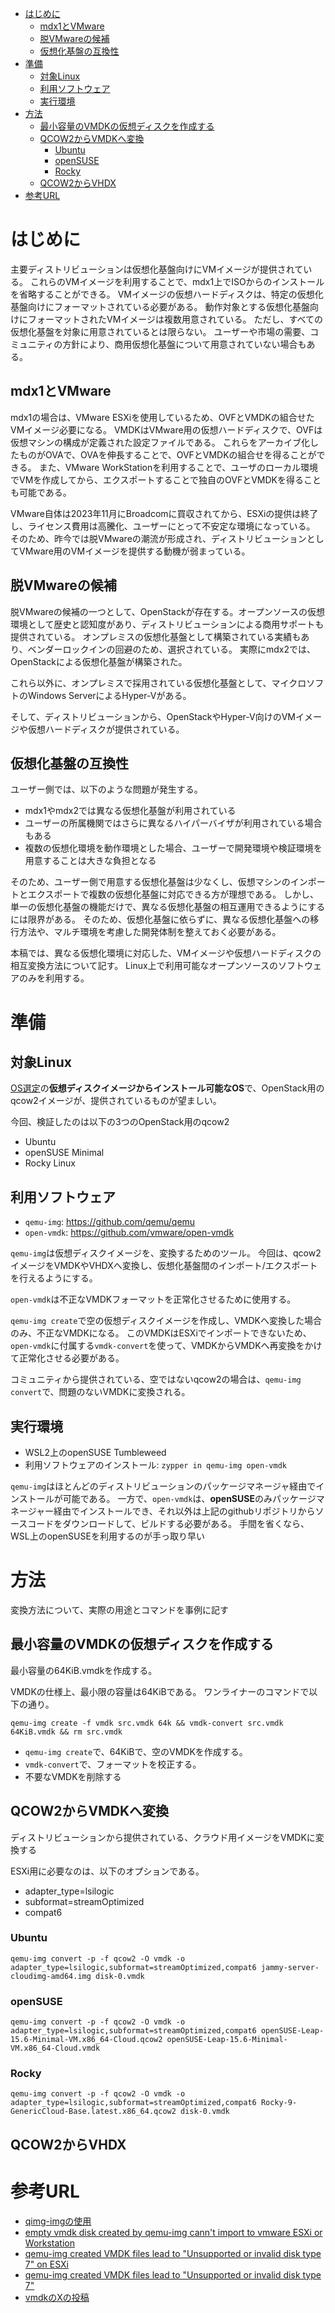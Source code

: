 - [はじめに](#はじめに)
  - [mdx1とVMware](#mdx1とvmware)
  - [脱VMwareの候補](#脱vmwareの候補)
  - [仮想化基盤の互換性](#仮想化基盤の互換性)
- [準備](#準備)
  - [対象Linux](#対象linux)
  - [利用ソフトウェア](#利用ソフトウェア)
  - [実行環境](#実行環境)
- [方法](#方法)
  - [最小容量のVMDKの仮想ディスクを作成する](#最小容量のvmdkの仮想ディスクを作成する)
  - [QCOW2からVMDKへ変換](#qcow2からvmdkへ変換)
    - [Ubuntu](#ubuntu)
    - [openSUSE](#opensuse)
    - [Rocky](#rocky)
  - [QCOW2からVHDX](#qcow2からvhdx)
- [参考URL](#参考url)

# はじめに
主要ディストリビューションは仮想化基盤向けにVMイメージが提供されている。
これらのVMイメージを利用することで、mdx1上でISOからのインストールを省略することができる。
VMイメージの仮想ハードディスクは、特定の仮想化基盤向けにフォーマットされている必要がある。
動作対象とする仮想化基盤向けにフォーマットされたVMイメージは複数用意されている。
ただし、すべての仮想化基盤を対象に用意されているとは限らない。
ユーザーや市場の需要、コミュニティの方針により、商用仮想化基盤について用意されていない場合もある。

## mdx1とVMware
mdx1の場合は、VMware ESXiを使用しているため、OVFとVMDKの組合せたVMイメージ必要になる。
VMDKはVMware用の仮想ハードディスクで、OVFは仮想マシンの構成が定義された設定ファイルである。
これらをアーカイブ化したものがOVAで、OVAを伸長することで、OVFとVMDKの組合せを得ることができる。
また、VMware WorkStationを利用することで、ユーザのローカル環境でVMを作成してから、エクスポートすることで独自のOVFとVMDKを得ることも可能である。

VMware自体は2023年11月にBroadcomに買収されてから、ESXiの提供は終了し、ライセンス費用は高騰化、ユーザーにとって不安定な環境になっている。
そのため、昨今では脱VMwareの潮流が形成され、ディストリビューションとしてVMware用のVMイメージを提供する動機が弱まっている。

## 脱VMwareの候補
脱VMwareの候補の一つとして、OpenStackが存在する。オープンソースの仮想環境として歴史と認知度があり、ディストリビューションによる商用サポートも提供されている。
オンプレミスの仮想化基盤として構築されている実績もあり、ベンダーロックインの回避のため、選択されている。
実際にmdx2では、OpenStackによる仮想化基盤が構築された。

これら以外に、オンプレミスで採用されている仮想化基盤として、マイクロソフトのWindows ServerによるHyper-Vがある。

そして、ディストリビューションから、OpenStackやHyper-V向けのVMイメージや仮想ハードディスクが提供されている。

## 仮想化基盤の互換性
ユーザー側では、以下のような問題が発生する。
- mdx1やmdx2では異なる仮想化基盤が利用されている
- ユーザーの所属機関ではさらに異なるハイパーバイザが利用されている場合もある
- 複数の仮想化環境を動作環境とした場合、ユーザーで開発環境や検証環境を用意することは大きな負担となる

そのため、ユーザー側で用意する仮想化基盤は少なくし、仮想マシンのインポートとエクスポートで複数の仮想化基盤に対応できる方が理想である。
しかし、単一の仮想化基盤の機能だけで、異なる仮想化基盤の相互運用できるようにするには限界がある。
そのため、仮想化基盤に依らずに、異なる仮想化基盤への移行方法や、マルチ環境を考慮した開発体制を整えておく必要がある。

本稿では、異なる仮想化環境に対応した、VMイメージや仮想ハードディスクの相互変換方法について記す。
Linux上で利用可能なオープンソースのソフトウェアのみを利用する。

# 準備
## 対象Linux 
[OS選定](./os_selection.md)の**仮想ディスクイメージからインストール可能なOS**で、OpenStack用のqcow2イメージが、提供されているものが望ましい。

今回、検証したのは以下の3つのOpenStack用のqcow2
- Ubuntu
- openSUSE Minimal
- Rocky Linux

## 利用ソフトウェア
- `qemu-img`: https://github.com/qemu/qemu
- `open-vmdk`: https://github.com/vmware/open-vmdk

`qemu-img`は仮想ディスクイメージを、変換するためのツール。
今回は、qcow2イメージをVMDKやVHDXへ変換し、仮想化基盤間のインポート/エクスポートを行えるようにする。

`open-vmdk`は不正なVMDKフォーマットを正常化させるために使用する。

`qemu-img create`で空の仮想ディスクイメージを作成し、VMDKへ変換した場合のみ、不正なVMDKになる。
このVMDKはESXiでインポートできないため、`open-vmdk`に付属する`vmdk-convert`を使って、VMDKからVMDKへ再変換をかけて正常化させる必要がある。

コミュニティから提供されている、空ではないqcow2の場合は、`qemu-img convert`で、問題のないVMDKに変換される。

## 実行環境
- WSL2上のopenSUSE Tumbleweed
- 利用ソフトウェアのインストール: `zypper in qemu-img open-vmdk`

`qemu-img`はほとんどのディストリビューションのパッケージマネージャ経由でインストールが可能である。
一方で、`open-vmdk`は、**openSUSE**のみパッケージマネージャー経由でインストールでき、それ以外は上記のgithubリポジトリからソースコードをダウンロードして、ビルドする必要がある。
手間を省くなら、WSL上のopenSUSEを利用するのが手っ取り早い

# 方法
変換方法について、実際の用途とコマンドを事例に記す

## 最小容量のVMDKの仮想ディスクを作成する
最小容量の64KiB.vmdkを作成する。

VMDKの仕様上、最小限の容量は64KiBである。
ワンライナーのコマンドで以下の通り。

`qemu-img create -f vmdk src.vmdk 64k && vmdk-convert src.vmdk 64KiB.vmdk && rm src.vmdk`

- `qemu-img create`で、64KiBで、空のVMDKを作成する。
- `vmdk-convert`で、フォーマットを校正する。
- 不要なVMDKを削除する

## QCOW2からVMDKへ変換
ディストリビューションから提供されている、クラウド用イメージをVMDKに変換する

ESXi用に必要なのは、以下のオプションである。
- adapter_type=lsilogic
- subformat=streamOptimized
- compat6

### Ubuntu
`qemu-img convert -p -f qcow2 -O vmdk -o adapter_type=lsilogic,subformat=streamOptimized,compat6 jammy-server-cloudimg-amd64.img disk-0.vmdk`

### openSUSE
`qemu-img convert -p -f qcow2 -O vmdk -o adapter_type=lsilogic,subformat=streamOptimized,compat6 openSUSE-Leap-15.6-Minimal-VM.x86_64-Cloud.qcow2 openSUSE-Leap-15.6-Minimal-VM.x86_64-Cloud.vmdk`

### Rocky
`qemu-img convert -p -f qcow2 -O vmdk -o adapter_type=lsilogic,subformat=streamOptimized,compat6 Rocky-9-GenericCloud-Base.latest.x86_64.qcow2 disk-0.vmdk`

## QCOW2からVHDX


# 参考URL
- [qimg-imgの使用](https://docs.redhat.com/ja/documentation/red_hat_enterprise_linux/5/html/virtualization/sect-virtualization-tips_and_tricks-using_qemu_img#sect-Virtualization-Tips_and_tricks-Using_qemu_img)
- [empty vmdk disk created by qemu-img cann't import to vmware ESXi or Workstation](https://gitlab.com/qemu-project/qemu/-/issues/2532)
- [qemu-img created VMDK files lead to "Unsupported or invalid disk type 7" on ESXi](https://gitlab.com/qemu-project/qemu/-/issues/2086)
- [qemu-img created VMDK files lead to "Unsupported or invalid disk type 7"](https://bugs.launchpad.net/qemu/+bug/1828508)
- [vmdkのXの投稿](https://x.com/JakubJirutka/status/1233894997566611462)

